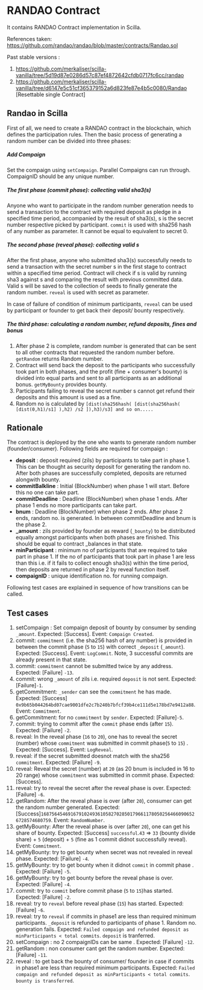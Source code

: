 # RANDAO Contract
It contains RANDAO Contract implementation in Scilla.

References taken:<br>
https://github.com/randao/randao/blob/master/contracts/Randao.sol

Past stable versions :
1. https://github.com/merkaliser/scilla-vanilla/tree/5d19d87e0286d57c87ef4872642cfdb0717fc6cc/randao
2. https://github.com/merkaliser/scilla-vanilla/tree/d6147e5c51cf365379152a6d823fe87e4b5c0080/Randao [Resettable single Contract]

## Randao in Scilla
First of all, we need to create a RANDAO contract in the blockchain,
which defines the participation rules.
Then the basic process of generating a random number can be divided into
three phases:

##### Add Compaign
Set the compaign using `setCompaign`. Parallel Compaigns can run through. CompaignID should be any unique number.

##### The first phase (commit phase): collecting valid sha3(s)
Anyone who want to participate in the random number generation needs to
send a transaction to the contract with required deposit as pledge in a specified
time period, accompanied by the result of sha3(s), s is the secret number respective picked by
participant. `commit` is used with sha256 hash of any number as parameter. It cannot be equal to equivalent to secret 0.

##### The second phase (reveal phase): collecting valid s
After the first phase, anyone who submitted sha3(s) successfully needs
to send a transaction with the secret number s in the first stage to
contract within a specified time period. Contract will check if s is
valid by running sha3 against s and comparing the result with previous
committed data. Valid s will be saved to the collection of seeds to finally
generate the random number. `reveal` is used with secret as parameter.

In case of failure of condition of minimum participants, `reveal` can be used by participant or founder to get back their deposit/ bounty respectively.


##### The third phase: calculating a random number, refund deposits, fines and bonus
1. After phase 2 is complete, random number is generated that can be sent to all other contracts that requested the random number before. `getRandom` returns Random number.
2. Contract will send back the deposit to the participants who successfully took part in both phases, and the profit (fine + consumer's bounty) is divided into equal parts and sent to all participants as an additional bonus. `getMyBounty` provides bounty.
3. Participants failing to reveal the secret number s cannot get refund their deposits and this amount is used as a fine.
4. Random no is calculated by `[dist(sha256hash( [dist(sha256hash( [dist(0,h1)/s1] ),h2) /s2 ]),h3)/s3] and so on.....`

## Rationale

The contract is deployed by the one who wants to generate random number (founder/consumer). Following fields are required for compaign :
  * **deposit** : deposit required (zils) by participants to take part in phase 1. This can be thought as security deposit for generating the random no. After both phases are successfully completed, deposits are returned alongwith bounty.
  * **commitBalkline** : Initial (BlockNumber) when phase 1 will start. Before this no one can take part.
  * **commitDeadline** : Deadline (BlockNumber) when phase 1 ends. After phase 1 ends no more participants can take part.
  * **bnum** : Deadline (BlockNumber) when phase 2 ends. After phase 2 ends, random no. is generated. In between commitDeadline and bnum is the phase 2.
  * **_amount** : zils provided by founder as reward (`_bounty`) to be distributed equally amongst participants when both phases are finished. This should be equal to contract _balances in that state. 
  * **minParticipant** : minimum no of participants that are required to take part in phase 1. If the no of participants that took part in phase 1 are less than this i.e. if it fails to collect enough sha3(s) within the time period, then deposits are returned in phase 2 by reveal function itself.
  * **compaignID** : unique identification no. for running compaign.

Following test cases are explained in sequence of how transitions can be called.

## Test cases

1. setCompaign : Set compaign deposit of bounty by consumer by sending `_amount`. Expected: [Success]. Event: `Compaign Created`.
2. commit: `commitment` (i.e. the sha256 hash of any number) is provided in between the commit phase (`5` to `15`) with correct `_deposit` (`_amount`). Expected: [Success]. Event: `LogCommit`. Note, 3 successful commits are already present in that state.
3. commit: `commitment` cannot be submitted twice by any address. Expected: [Failure] `-13`.
4. commit: wrong `_amount` of zils i.e. required `deposit` is not sent. Expected: [Failure]`-1`.
5. getCommitment: `_sender` can see the `commitment` he has made. Expected: [Success] `0x9b65b044264bd07cae9001dfe2c7b240b7bfcf39b4ce111d5e178bd7e9412a88`. Event: `Commitment`.
6. getCommitment: for no `commitment` by `sender`. Expected: [Failure]`-5`. 
7. commit: trying to commit after the `commit` phase ends (after `15`). Expected: [Failure] `-2`. 
8. reveal: In the reveal phase (`16` to `20`), one has to reveal the secret (number) whose `commitment` was submitted in commit phase(`5` to `15`) . Expected: [Success]. Event: `LogReveal`.
9. reveal: if the secret submitted doesnot match with the sha256 `commitment`. Expected: [Failure] `-9`.
10. reveal: Reveal the secret (number) at `20` (as 20 bnum is included in 16 to 20 range) whose `commitment` was submitted in commit phase. Expected: [Success].
11. reveal: try to reveal the secret after the reveal phase is over. Expected: [Failure] `-6`.
12. getRandom: After the reveal phase is over (after `20`), consumer can get the random number generated. Expected: [Success]`1687564546916791024936105827028501796611780502564660906526728574680759`. Event: `RandomNumber`.
13. getMyBounty: After the reveal phase is over (after `20`), one can get his share of bounty. Expected: [Success] `successful`.`43` => `33` (bounty divide share) + `5` (deposit) + `5` (fine as 1 commit didnot successfully reveal). Event: `Commitment`.
14. getMyBounty: try to get bounty when secret was not revealed in reveal phase. Expected: [Failure] `-4`.
15. getMyBounty: try to get bounty when it didnot `commit` in commit phase . Expected: [Failure] `-5`. 
16. getMyBounty: try to get bounty before the reveal phase is over. Expected: [Failure] `-4`.
17. commit: try to `commit` before commit phase (`5` to `15`)has started. Expected: [Failure] `-2`.
18. reveal: try to `reveal` before reveal phase (`15`) has started. Expected: [Failure] `-6`.
19. reveal: try to `reveal` if commits in phase1 are less than required minimum participants. `_deposit` is refunded to participants of phase 1. Random no. generation fails. Expected:  `Failed compaign and refunded deposit as minParticipants < total commits`. `deposit` is tranferred.
20. setCompaign : no 2 compaignIDs can be same . Expected: [Failure] `-12`.
21. getRandom : non consumer cant get the random number. Expected: [Failure] `-11`.
22. reveal : to get back the bounty of consumer/ founder in case if commits in phase1 are less than required minimum participants. Expected:  `Failed compaign and refunded deposit as minParticipants < total commits`. `bounty is transferred`.
